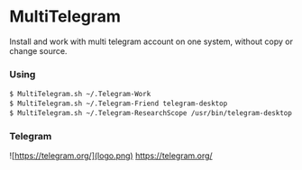 # MultiTelegram

Install and work with multi telegram account on one system, without copy or change source.

### Using

```bash
$ MultiTelegram.sh ~/.Telegram-Work
$ MultiTelegram.sh ~/.Telegram-Friend telegram-desktop
$ MultiTelegram.sh ~/.Telegram-ResearchScope /usr/bin/telegram-desktop
```

### Telegram

![https://telegram.org/](logo.png)
https://telegram.org/
